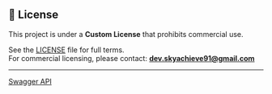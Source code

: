 ## 📜 License

This project is under a **Custom License** that prohibits commercial use.

See the [LICENSE](./LICENSE) file for full terms.  
For commercial licensing, please contact: **dev.skyachieve91@gmail.com**

-------------------------------------------------------------------------

[Swagger API](http://3.35.13.184:9008/swagger-ui/index.html#/)
